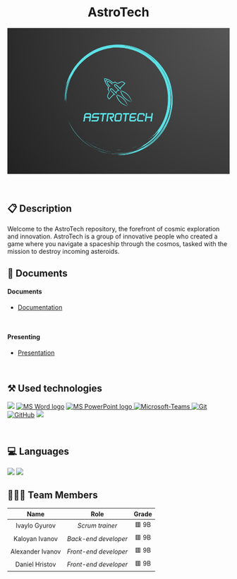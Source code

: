 <h1 align="center">AstroTech</h1>

<p align = "center">
  <img src="./Documentation/Logo.png"/>
</p>

<br>

## 📋 Description
Welcome to the AstroTech repository, the forefront of cosmic exploration and innovation. AstroTech is a group of innovative people who created a game where you navigate a spaceship through the cosmos, tasked with the mission to destroy incoming asteroids.

## 📝 Documents
<h4>Documents</h4>
  <ul>
    <li><a href="./Documentation/ Documentation-AstroTech.docx">Documentation</a></li>
  </ul> 
<h4>Presenting</h4>
  <ul>    
    <li><a href="./Documentation/ Presentation-AstroTech.pptx">Presentation</a></li>
  </ul> 

  ## ⚒️ Used technologies
<p align="left">
  <a href="https://visualstudio.microsoft.com/vs/"><img src="https://upload.wikimedia.org/wikipedia/commons/thumb/2/2c/Visual_Studio_Icon_2022.svg/1200px-Visual_Studio_Icon_2022.svg.png" heigh=48px width=48px/></a>
  <a href="https://www.microsoft.com/en-ww/microsoft-365/word"><img src="https://img.icons8.com/fluency/48/000000/microsoft-word-2019.png" alt="MS Word logo" width=48px /></a>
  <a href="https://www.microsoft.com/en-us/microsoft-365/powerpoint"><img src="https://img.icons8.com/fluency/48/000000/microsoft-powerpoint-2019.png" alt="MS PowerPoint logo" width=48px />
  <a href="https://www.microsoft.com/en/microsoft-teams/group-chat-software"><img width="48" height="48" src="https://upload.wikimedia.org/wikipedia/commons/thumb/c/c9/Microsoft_Office_Teams_%282018%E2%80%93present%29.svg/1200px-Microsoft_Office_Teams_%282018%E2%80%93present%29.svg.png" alt="Microsoft-Teams"/>
  <a href="https://git-scm.com/"><img src="https://img.icons8.com/color/48/000000/git.png" alt="Git"/></a>
  <a href="https://git-scm.com/"><img src="https://cdn-icons-png.flaticon.com/512/25/25231.png" alt="GitHub" heigh=48px width=48px/></a>
  <a href="https://discord.com/"><img src="https://assets-global.website-files.com/6257adef93867e50d84d30e2/636e0a6a49cf127bf92de1e2_icon_clyde_blurple_RGB.png"  heigh=48px width=48px/></a>
</p> 
    
## 💻 Languages
<p>
<a><img src="https://upload.wikimedia.org/wikipedia/commons/thumb/1/18/ISO_C%2B%2B_Logo.svg/1200px-ISO_C%2B%2B_Logo.svg.png" heigh=48px width=48px/></a>
<a><img src="https://upload.wikimedia.org/wikipedia/commons/f/f4/Raylib_logo.png" heigh=48px width=48px/></a>
</p>

## 👨🏻‍💻 Team Members

| **Name** | **Role** | **Grade** |
| :---:   | :---: | :---: |
| Ivaylo Gyurov | *Scrum trainer* | 🟥 9B |
| Kaloyan Ivanov | *Back-end developer*  | 🟥 9B |
| Alexander Ivanov | *Front-end developer*  | 🟥 9B |
| Daniel Hristov |  *Front-end developer*  | 🟥 9B |
